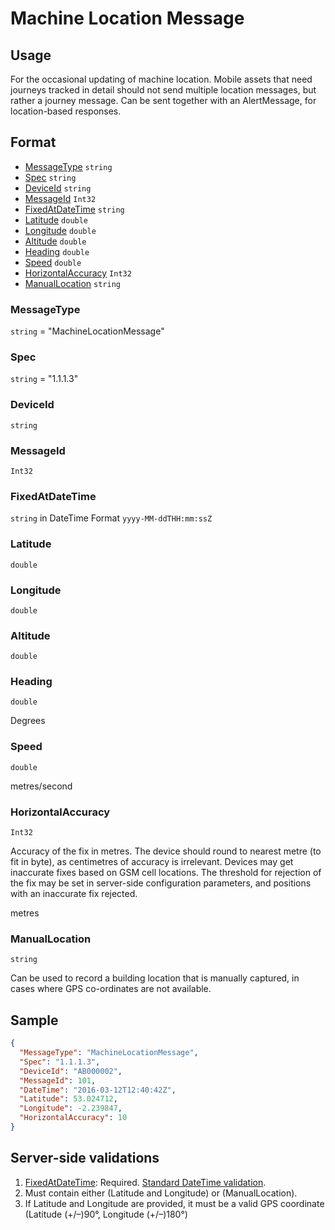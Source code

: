 # Machine Location Message
## Usage
For the occasional updating of machine location. Mobile assets that need journeys tracked in detail should not send multiple location messages, but rather a journey message. Can be sent together with an AlertMessage, for location-based responses.

## Format
* [MessageType](#messagetype) ```string```
* [Spec](#spec) ```string```
* [DeviceId](#deviceid) ```string```
* [MessageId](#messageid) ```Int32```
* [FixedAtDateTime](#fixedatdatetime) ```string```
* [Latitude](#latitude) ```double```
* [Longitude](#longitude) ```double```
* [Altitude](#altitude) ```double```
* [Heading](#heading) ```double```
* [Speed](#speed) ```double```
* [HorizontalAccuracy](#horizontalaccuracy) ```Int32```
* [ManualLocation](#manualLocation) ```string```

### MessageType
```string``` = "MachineLocationMessage"
### Spec
```string``` = "1.1.1.3"
### DeviceId
```string``` 
### MessageId
```Int32```
### FixedAtDateTime
```string``` in DateTime Format ```yyyy-MM-ddTHH:mm:ssZ```
### Latitude
```double``` 
### Longitude
```double``` 
### Altitude
```double``` 
### Heading
```double```

Degrees
### Speed
```double``` 

metres/second
### HorizontalAccuracy
```Int32``` 

Accuracy of the fix in metres. The device should round to nearest metre (to fit in byte), as centimetres of accuracy is irrelevant. Devices may get inaccurate fixes based on GSM cell locations. The threshold for rejection of the fix may be set in server-side configuration parameters, and positions with an inaccurate fix rejected.

metres
### ManualLocation
```string``` 

Can be used to record a building location that is manually captured, in cases where GPS co-ordinates are not available.

## Sample
```JSON
{
  "MessageType": "MachineLocationMessage",
  "Spec": "1.1.1.3",
  "DeviceId": "AB000002",
  "MessageId": 101,
  "DateTime": "2016-03-12T12:40:42Z",
  "Latitude": 53.024712,
  "Longitude": -2.239847,
  "HorizontalAccuracy": 10
}
```

## Server-side validations
1. [FixedAtDateTime](#fixedatdatetime): Required. [Standard DateTime validation](../00-UsageNotes/DateTime-Formatting.md#standardddateTimevalidation).
2. Must contain either (Latitude and Longitude) or (ManualLocation).
3. If Latitude and Longitude are provided, it must be a valid GPS coordinate (Latitude (+/–)90°, Longitude (+/–)180°)